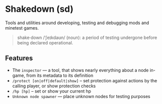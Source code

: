 # Shakedown (sd)
Tools and utilities around developing, testing and debugging mods and minetest games.

> shake·down /ˈʃeɪkdaʊn/ (noun): a period of testing undergone before being declared operational.

## Features
* The `inspector` — a tool, that shows nearly everything about a node in-game, from its metadata to its definition
* `/protect [on|off|default|show]` – set protection against actions by the calling player, or show protection checks
* `/hp [hp]` – set or show your current hp
* `Unknown node spawner` — place unknown nodes for testing purposes

